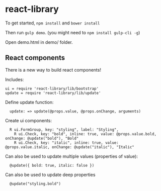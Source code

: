 # react-library

To get started, `npm install` and `bower install`

Then run `gulp demo`. (you might need to `npm install gulp-cli -g`)

Open demo.html in demo/ folder.

## React components

There is a new way to build react components!

Includes:

```
ui = require 'react-library/lib/bootstrap'
update = require 'react-library/lib/update'

```

Define update function:

```
  update: => update(@props.value, @props.onChange, arguments)

```

Create ui components:


```
  R ui.FormGroup, key: "styling", label: "Styling",
    R ui.Check, key: "bold", inline: true, value: @props.value.bold, onChange: @update("bold"), "Bold"
    R ui.Check, key: "italic", inline: true, value: @props.value.italic, onChange: @update("italic"), "Italic"
```

Can also be used to update multiple values (properties of value):

```
  @update({ bold: true, italic: false })
```

Can also be used to update deep properties

```
  @update("styling.bold")
```

